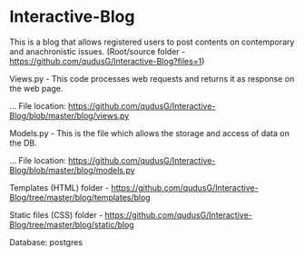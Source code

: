 # Interactive-Blog

This is a blog that allows registered users to post contents on contemporary and anachronistic issues.
(Root/source folder - https://github.com/qudusG/Interactive-Blog?files=1)

Views.py - This code processes web requests and returns it as response on the web page. 

... File location: https://github.com/qudusG/Interactive-Blog/blob/master/blog/views.py

Models.py - This is the file which allows the storage and access of data on the DB. 

... File location: https://github.com/qudusG/Interactive-Blog/blob/master/blog/models.py

Templates (HTML) folder - https://github.com/qudusG/Interactive-Blog/tree/master/blog/templates/blog

Static files (CSS) folder - https://github.com/qudusG/Interactive-Blog/tree/master/blog/static/blog

Database: postgres
